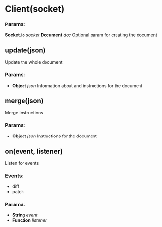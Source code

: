 

<!-- Start src/client.js -->

# Client(socket)

### Params:

**Socket.io** *socket* 
**Document** *doc* Optional param for creating the document

## update(json)

Update the whole document

### Params:

* **Object** *json* Information about and instructions for the document

## merge(json)

Merge instructions

### Params:

* **Object** *json* Instructions for the document

## on(event, listener)

Listen for events

### Events:

* diff
* patch

### Params:

* **String** *event* 
* **Function** *listener* 

<!-- End src/client.js -->

